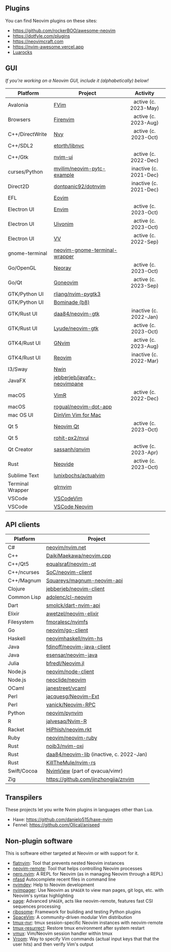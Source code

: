 ## Plugins

You can find Neovim plugins on these sites:

- https://github.com/rockerBOO/awesome-neovim
- https://dotfyle.com/plugins
- https://neovimcraft.com
- https://nvim-awesome.vercel.app
- [Luarocks](https://luarocks.org/labels/neovim)

## GUI

_If you're working on a Neovim GUI, include it (alphabetically) below!_

| Platform         | Project                                                                       | Activity                |
|------------------|-------------------------------------------------------------------------------| :---------------------: |
| Avalonia         | [FVim](https://github.com/yatli/fvim)                                         | active (c. 2023-May)    |
| Browsers         | [Firenvim](https://github.com/glacambre/firenvim)                             | active (c. 2023-Aug)    |
| C++/DirectWrite  | [Nvy](https://github.com/RMichelsen/Nvy)                                      | active (c. 2023-Oct)    |
| C++/SDL2         | [etorth/libnvc](https://github.com/etorth/libnvc)                             |                         |
| C++/Gtk          | [nvim-ui](https://github.com/sakhnik/nvim-ui)                                 | active (c. 2022-Dec)    |
| curses/Python    | [mvilim/neovim-pytc-example](https://github.com/mvilim/neovim-pytc-example)   | inactive (c. 2021-Dec)  |
| Direct2D         | [dontpanic92/dotnvim](https://github.com/dontpanic92/dotnvim)                 | inactive (c. 2021-Dec)  |
| EFL              | [Eovim](https://github.com/jeanguyomarch/eovim)                               |                         |
| Electron UI      | [Envim](https://github.com/tk-shirasaka/envim)                                | active (c. 2023-Oct)    |
| Electron UI      | [Uivonim](https://github.com/smolck/uivonim)                                  | active (c. 2023-Oct)    |
| Electron UI      | [VV](https://github.com/vv-vim/vv)                                            | active (c. 2022-Sep)    |
| gnome-terminal   | [neovim-gnome-terminal-wrapper](https://github.com/fmoralesc/neovim-gnome-terminal-wrapper) |           |
| Go/OpenGL        | [Neoray](https://github.com/hismailbulut/Neoray)                              | active (c. 2023-Oct)    |
| Go/Qt            | [Goneovim](https://github.com/akiyosi/goneovim)                               | active (c. 2023-Sep)    |
| GTK/Python UI    | [rliang/nvim-pygtk3](https://github.com/rliang/nvim-pygtk3)                   |                         |
| GTK/Python UI    | [Bominade (b8)](https://gitlab.com/afshar-oss/b8)                             |                         |
| GTK/Rust UI      | [daa84/neovim-gtk](https://github.com/daa84/neovim-gtk)                       | inactive (c. 2022-Jan)  |
| GTK/Rust UI      | [Lyude/neovim-gtk](https://github.com/Lyude/neovim-gtk)                       | active (c. 2023-Oct)    |
| GTK4/Rust UI     | [GNvim](https://github.com/vhakulinen/gnvim)                                  | active (c. 2023-Aug)    |
| GTK4/Rust UI     | [Reovim](https://github.com/songww/reovim)                                    | inactive (c. 2022-Mar)  |
| I3/Sway          | [Nwin](https://github.com/glacambre/nwin)                                     |                         |
| JavaFX           | [jebberjeb/javafx-neovimpane](https://github.com/jebberjeb/javafx-neovimpane) |                         |
| macOS            | [VimR](https://github.com/qvacua/vimr)                                        | active (c. 2022-Dec)    |
| macOS            | [rogual/neovim-dot-app](https://github.com/rogual/neovim-dot-app)             |                         |
| mac OS UI        | [DinVim Vim for Mac](http://dinvim.com)                                       |                         |
| Qt 5             | [Neovim Qt](https://github.com/equalsraf/neovim-qt)                           | active (c. 2023-Oct)    |
| Qt 5             | [rohit-px2/nvui](https://github.com/rohit-px2/nvui)                           |                         |
| Qt Creator       | [sassanh/qnvim](https://github.com/sassanh/qnvim)                             | active (c. 2023-Apr)    |
| Rust             | [Neovide](https://github.com/neovide/neovide)                                 | active (c. 2023-Oct)    |
| Sublime Text     | [lunixbochs/actualvim](https://github.com/lunixbochs/actualvim)               |                         |
| Terminal Wrapper | [glrnvim](https://github.com/beeender/glrnvim)                                |                         |
| VSCode           | [VSCodeVim](https://github.com/VSCodeVim/Vim)                                 |                         |
| VSCode           | [VSCode Neovim](https://github.com/asvetliakov/vscode-neovim)                 |                         |


## API clients

| Platform    | Project                                                                               |
|-------------|---------------------------------------------------------------------------------------|
| C#          | [neovim/nvim.net](https://github.com/neovim/nvim.net)                                 |
| C++         | [DaikiMaekawa/neovim.cpp](https://github.com/DaikiMaekawa/neovim.cpp)                 |
| C++/Qt5     | [equalsraf/neovim-qt](https://github.com/equalsraf/neovim-qt)                         |
| C++/ncurses | [SoC/neovim-client](https://github.com/splinterofchaos/neovim-cpp-client-experiment)  |
| C++/Magnum  | [Squareys/magnum-neovim-api](https://github.com/Squareys/magnum-neovim-api)           |
| Clojure     | [jebberjeb/neovim-client](https://github.com/jebberjeb/neovim-client)                 |
| Common Lisp | [adolenc/cl-neovim](https://github.com/adolenc/cl-neovim)                             |
| Dart        | [smolck/dart-nvim-api](https://github.com/smolck/dart-nvim-api)                       |
| Elixir      | [awetzel/neovim-elixir](https://github.com/awetzel/neovim-elixir)                     |
| Filesystem  | [fmoralesc/nvimfs](https://github.com/fmoralesc/nvimfs)                               |
| Go          | [neovim/go-client](https://github.com/neovim/go-client)                               |
| Haskell     | [neovimhaskell/nvim-hs](https://github.com/neovimhaskell/nvim-hs)                     |
| Java        | [fdinoff/neovim-java-client](https://github.com/fdinoff/neovim-java-client)           |
| Java        | [esensar/neovim-java](https://github.com/esensar/neovim-java)                         |
| Julia       | [bfredl/Neovim.jl](https://github.com/bfredl/Neovim.jl)                               |
| Node.js     | [neovim/node-client](https://github.com/neovim/node-client)                           |
| Node.js     | [neoclide/neovim](https://github.com/neoclide/neovim)                                 |
| OCaml       | [janestreet/vcaml](https://github.com/janestreet/vcaml)                               |
| Perl        | [jacquesg/Neovim-Ext](https://github.com/jacquesg/p5-Neovim-Ext)                      |
| Perl        | [yanick/Neovim-RPC](https://github.com/yanick/Neovim-RPC)                             |
| Python      | [neovim/pynvim](https://github.com/neovim/pynvim)                                     |
| R           | [jalvesaq/Nvim-R](https://github.com/jalvesaq/Nvim-R)                                 |
| Racket      | [HiPhish/neovim.rkt](https://gitlab.com/HiPhish/neovim.rkt)                           |
| Ruby        | [neovim/neovim-ruby](https://github.com/neovim/neovim-ruby)                           |
| Rust        | [noib3/nvim-oxi](https://github.com/noib3/nvim-oxi)                                   |
| Rust        | [daa84/neovim-lib](https://github.com/daa84/neovim-lib) (inactive, c. 2022-Jan)       |
| Rust        | [KillTheMule/nvim-rs](https://github.com/KillTheMule/nvim-rs)                         |
| Swift/Cocoa | [NvimView](https://github.com/qvacua/vimr/tree/master/NvimView) (part of qvacua/vimr) |
| Zig         | https://github.com/jinzhongjia/znvim                                                  |


## Transpilers

These projects let you write Nvim plugins in languages other than Lua.

- Haxe: https://github.com/danielo515/haxe-nvim
- Fennel: https://github.com/Olical/aniseed

## Non-plugin software

This is software either targeted at Neovim or with support for it.

- [flatnvim](https://github.com/adamtabrams/flatnvim): Tool that prevents nested Neovim instances
- [neovim-remote](https://github.com/mhinz/neovim-remote): Tool that helps controlling Neovim processes
- [nero.nvim](https://github.com/Vigemus/nero.nvim): A REPL for Neovim (as in managing Neovim through a REPL)
- [nfasd](https://github.com/haifengkao/nfasd) Autocomplete recent files in command line
- [nvimdev](https://github.com/tweekmonster/nvimdev.nvim): Help to Neovim development
- [nvimpager](https://github.com/lucc/nvimpager): Use Neovim as `$PAGER` to view man pages, git logs, etc. with Neovim's syntax highlighting
- [page](https://github.com/I60R/page): Advanced `$PAGER`, acts like neovim-remote, features fast CSI sequences processing
- [ribosome](https://github.com/tek/ribosome): Framework for building and testing Python plugins
- [SpaceVim](https://spacevim.org): A community-driven modular Vim distribution
- [tmux-nvr](https://github.com/carlocab/tmux-nvr): tmux session-specific Neovim instances with neovim-remote
- [tmux-resurrect](https://github.com/tmux-plugins/tmux-resurrect): Restore tmux environment after system restart
- [vmux](https://github.com/jceb/vmux): Vim/Neovim session handler within tmux
- [Vroom](https://github.com/google/vroom): Way to specify Vim commands (actual input keys that that the user hits) and then verify Vim's output
